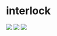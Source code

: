 # interlock

<span><a href="https://codeship.com/projects/92915"><img src="https://codeship.com/projects/dcd52900-13bc-0133-ccab-7232216e7393/status?branch=master"></a></span> <span><a href="https://codeclimate.com/github/interlockjs/interlock"><img src="https://codeclimate.com/github/interlockjs/interlock/badges/gpa.svg" /></a></span> <span><a href="https://gitter.im/divmain/interlock?utm_source=badge&utm_medium=badge&utm_campaign=pr-badge&utm_content=badge"><img src="https://badges.gitter.im/Join%20Chat.svg"></a></span>
